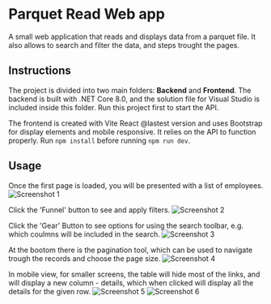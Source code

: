 # Parquet Read Web app
A small web application that reads and displays data from a parquet file. It also allows to search and filter the data, and steps trought the pages.

## Instructions
The project is divided into two main folders: **Backend** and **Frontend**. The backend is built with .NET Core 8.0, and the solution file for Visual Studio is included inside this folder. Run this project first to start the API. 

The frontend is created with Vite React @lastest version and uses Bootstrap for display elements and mobile responsive. It relies on the API to function properly. Run ```npm install``` before running ```npm run dev```.

## Usage
Once the first page is loaded, you will be presented with a list of employees.
![Screenshot 1](./src/assets/readme/screenshot_1.png)

Click the 'Funnel' button to see and apply filters.
![Screenshot 2](./src/assets/readme/screenshot_2.png)

Click the 'Gear' Button to see options for using the search toolbar, e.g. which coulmns will be included in the search.
![Screenshot 3](./src/assets/readme/screenshot_3.png)

At the bootom there is the pagination tool, which can be used to navigate trough the records and choose the page size.
![Screenshot 4](./src/assets/readme/screenshot_4.png)

In mobile view, for smaller screens, the table will hide most of the links, and will display a new column - details, which when clicked will display all the details for the given row.
![Screenshot 5](./src/assets/readme/screenshot_5.png)
![Screenshot 6](./src/assets/readme/screenshot_6.png)
